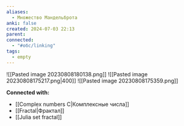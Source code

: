 ```yaml
---
aliases:
  - Множество Мандельброта
anki: false
created: 2024-07-03 22:13
parent: 
connected:
  - "#обс/linking"
tags:
  - empty
---
```


![[Pasted image 20230808180138.png]]
![[Pasted image 20230808175217.png|400]]
![[Pasted image 20230808175359.png]]



**Connected with:**
- [[Complex numbers C|Комплексные числа]]
- [[Fractal|Фрактал]]
- [[Julia set fractal]]

